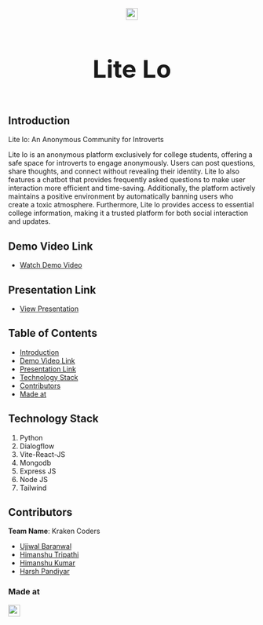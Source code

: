 <div style="display: flex; justify-content: center; align-items: center; flex-direction: column; text-align: center;">
    <a href="https://hack36.com"> <img src="https://i.postimg.cc/FFwvfkGk/built-at-hack36.png" height="24px"> </a>
    <h1 align="center" style='font-size:50px'>Lite Lo</h1>
</div>




## Introduction
Lite lo: An Anonymous Community for Introverts

Lite lo is an anonymous platform exclusively for college students, offering a safe space for introverts to engage anonymously. Users can post questions, share thoughts, and connect without revealing their identity. Lite lo also features a chatbot that provides frequently asked questions to make user interaction more efficient and time-saving. Additionally, the platform actively maintains a positive environment by automatically banning users who create a toxic atmosphere. Furthermore, Lite lo provides access to essential college information, making it a trusted platform for both social interaction and updates.

## Demo Video Link
- [Watch Demo Video](https://youtu.be/dQw4w9WgXcQ)

## Presentation Link
- [View Presentation](https://bit.ly/hack36_24_ppt)

## Table of Contents
- [Introduction](#introduction)
- [Demo Video Link](#demo-video-link)
- [Presentation Link](#presentation-link)
- [Technology Stack](#technology-stack)
- [Contributors](#contributors)
- [Made at](#made-at)

## Technology Stack
1. Python
2. Dialogflow
3. Vite-React-JS
4. Mongodb
5. Express JS
6. Node JS
7. Tailwind

## Contributors
**Team Name**: Kraken Coders
- [Ujjwal Baranwal](https://github.com/UjjwalBaranwal3)
- [Himanshu Tripathi](https://github.com/Himanshuadv)
- [Himanshu Kumar](https://github.com/Himanshu4139)
- [Harsh Pandiyar](https://github.com/thegame1432)

### Made at
<a href="https://hack36.com"> <img src="https://i.postimg.cc/FFwvfkGk/built-at-hack36.png" height="24px"> </a>
